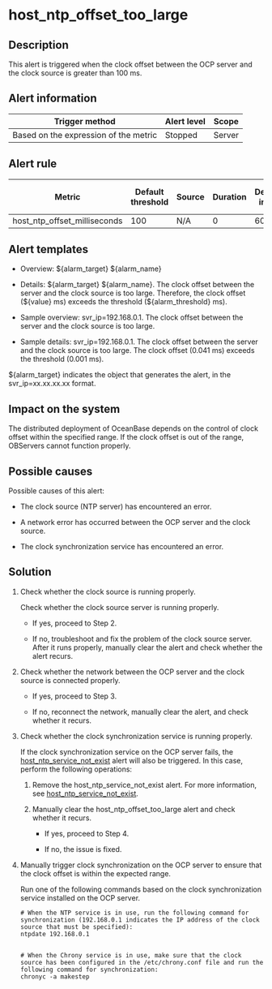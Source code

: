 host_ntp_offset_too_large
==============================================



Description
--------------------------------

This alert is triggered when the clock offset between the OCP server and the clock source is greater than 100 ms.

**Alert information**
------------------------------------------



|            Trigger method             | Alert level | Scope  |
|---------------------------------------|-------------|--------|
| Based on the expression of the metric | Stopped     | Server |



**Alert rule**
-----------------------------------



|            Metric            | Default threshold | Source | Duration | Detection interval | Time before clearance |
|------------------------------|-------------------|--------|----------|--------------------|-----------------------|
| host_ntp_offset_milliseconds | 100               | N/A    | 0        | 60s                | 5 min                 |



Alert templates
------------------------------------

* Overview: \${alarm_target} ${alarm_name}



* Details: \${alarm_target} \${alarm_name}. The clock offset between the server and the clock source is too large. Therefore, the clock offset (\${value} ms) exceeds the threshold (${alarm_threshold} ms).



* Sample overview: svr_ip=192.168.0.1. The clock offset between the server and the clock source is too large.



* Sample details: svr_ip=192.168.0.1. The clock offset between the server and the clock source is too large. The clock offset (0.041 ms) exceeds the threshold (0.001 ms).






${alarm_target} indicates the object that generates the alert, in the svr_ip=xx.xx.xx.xx format.

Impact on the system
-----------------------------------------

The distributed deployment of OceanBase depends on the control of clock offset within the specified range. If the clock offset is out of the range, OBServers cannot function properly.

Possible causes
------------------------------------

Possible causes of this alert:

* The clock source (NTP server) has encountered an error.



* A network error has occurred between the OCP server and the clock source.



* The clock synchronization service has encountered an error.






Solution
-----------------------------

1. Check whether the clock source is running properly.

   Check whether the clock source server is running properly.
   * If yes, proceed to Step 2.



   * If no, troubleshoot and fix the problem of the clock source server. After it runs properly, manually clear the alert and check whether the alert recurs.






2. Check whether the network between the OCP server and the clock source is connected properly.

   * If yes, proceed to Step 3.



   * If no, reconnect the network, manually clear the alert, and check whether it recurs.






3. Check whether the clock synchronization service is running properly.

   If the clock synchronization service on the OCP server fails, the [host_ntp_service_not_exist](../3.application-alert/16.the-host_ntp_service_not_exist-server-clock-synchronization-service-does-not-exist.md) alert will also be triggered. In this case, perform the following operations:
   1. Remove the host_ntp_service_not_exist alert. For more information, see [host_ntp_service_not_exist](../3.application-alert/16.the-host_ntp_service_not_exist-server-clock-synchronization-service-does-not-exist.md).



   2. Manually clear the host_ntp_offset_too_large alert and check whether it recurs.

      * If yes, proceed to Step 4.



      * If no, the issue is fixed.









4. Manually trigger clock synchronization on the OCP server to ensure that the clock offset is within the expected range.

   Run one of the following commands based on the clock synchronization service installed on the OCP server.

   ```shell
   # When the NTP service is in use, run the following command for synchronization (192.168.0.1 indicates the IP address of the clock source that must be specified):
   ntpdate 192.168.0.1


   # When the Chrony service is in use, make sure that the clock source has been configured in the /etc/chrony.conf file and run the following command for synchronization:
   chronyc -a makestep
   ```
